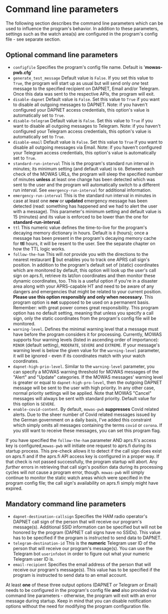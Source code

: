 # Command line parameters

The following section describes the command line parameters which can be used to influence the program's behavior. In addition to these parameters, settings such as the watch area(s) are configured in the program's config file - see separate section.

## Optional command line parameters

- ``configfile`` Specifies the program's config file name. Default is '__mowas-pwb.cfg__'
- ``generate_test_message`` Default value is ``False``. If you set this value to ``True``, the program will start up as usual but will send only _one_ test message to the specified recipient on DAPNET, Email and/or Telegram. Once this data was sent to the respective APIs, the program will exit.
- ``disable-dapnet`` Default value is ``False``. Set this value to ``True`` if you want to disable all outgoing messages to DAPNET. Note: if you haven't configured your DAPNET access credentials, this option's value is automatically set to ``True``.
- ``disable-telegram`` Default value is ``False``. Set this value to ``True`` if you want to disable all outgoing messages to Telegram. Note: if you haven't configured your Telegram access credentials, this option's value is automatically set to ``True``.
- ``disable-email`` Default value is ``False``. Set this value to ``True`` if you want to disable all outgoing messages via Email. Note: if you haven't configured your Telegram access credentials, this option's value is automatically set to ``True``.
- ``standard-run-interval`` This is the program's standard run interval in minutes; its minimum setting (and default value) is ``60``. Between each check of the MOWAS URLs, the program will sleep the specified number of minutes __unless__ at least one change has been detected which was sent to the user and the program will automatically switch to a different run interval. See ``emergency-run-interval`` for additional information.
- ``emergency-run-interval`` This is the standard run interval in minutes in case at least one __new__ or __updated__ emergency message has been detected (read: something has happened and we had to alert the user with a message). This parameter's minimum setting and default value is 15 (minutes) and its value is enforced to be lower than the one for __standard-run-interval__. 
- ``ttl`` This numeric value defines the time-to-live for the program's decaying memory dictionary in hours. Default is ``8`` (hours); once a message has been present in the program's decaying memory cache for __ttl__ hours, it will be resent to the user. See the separate chapter on how the TTL logic works.
- ``follow-the-ham`` This will _not_ provide you with the directions to the nearest restaurant :meat_on_bone: but enables you to track one APRS call sign's position. In addition to the program's default set of (static) coordinates which are monitored by default, this option will look up the user's call sign on aprs.fi, retrieve its lat/lon coordinates and then monitor these dynamic coordinates, too. This is a useful option if you're in a disaster area along with your APRS-capable HT and need to be aware of any dangers and emergencies that might be related to your current position. __Please use this option responsibly and only when necessary__. This program option is __not__ supposed to be used on a permanent basis. Remember: with great power comes great responsibility. This program option has no default setting, meaning that unless you specify a call sign, only the static coordinates from the program's config file will be monitored.
- ``warning-level``. Defines the minimal warning level that a message must have before the program considers it for processing. Currently, MOWAS supports four warning levels (listed in ascending order of importance): ``MINOR`` (default setting), ``MODERATE``, ``SEVERE`` and ``EXTREME``. If your message's warning level is below the given value for the ``warning-level`` parameter, it will be ignored - even if its coordinates match with your watch coordinates. 
- ``dapnet-high-prio-level``. Similar to the ``warning-level`` parameter, you can specify a MOWAS warning threshold for MOWAS messages of the "Alert" and "Update" categories. If the MOWAS messages' warning level is greater or equal to ``dapnet-high-pro-level``, then the outgoing DAPNET message will be sent to the user with high priority. In any other case, normal priority settings will be applied. Note that MOWAS "Cancel" messages will always be sent with standard priority. Default value for this option is ``SEVERE``.
- ``enable-covid-content``. By default, ``mowas-pwb`` __suppresses__ Covid related alerts. Due to the sheer number of Covid related messages issued by the German government on a daily basis, I've added this constraint which simply omits all messages containing the terms ``covid`` or ``corona``. If you still want to receive these messages, you can set this program flag. 

If you have specified the ``follow-the-ham`` parameter AND aprs.fi's access key is configured,``mowas-pwb`` will initiate one request to aprs.fi during its startup process. This pre-check allows it to detect if the call sign does exist on aprs.fi and if the aprs.fi API access key is configured in a proper way. If that check is not passed successfully, the program startup will abort. Any _further_ errors in retrieving that call sign's position data during its processing cycles will _not_ cause a program error, though. ``mowas-pwb`` will simply continue to monitor the static watch areas which were specified in the program config file; the call sign's availability on aprs.fi simply might have expired.

## Mandatory command line parameters
- ``dapnet-destination-callsign`` Specifies the HAM radio operator's DAPNET call sign of the person that will receive our program's message(s). Additional SSID information can be specified but will not be honored by the program (DAPNET call signs have no SSIDs). This value has to be specified if the program is instructed to send data to DAPNET.
- ``telegram-destination-id`` This is the __numeric__ Telegram user ID of the person that will receive our program's message(s). You can use the Telegram bot ``userinfobot`` in order to figure out what your numeric Telegram user ID is. 
- ``email-recipient`` Specifies the email address of the person that will receive our program's message(s). This value has to be specified if the program is instructed to send data to an email account.

At least __one__ of these three output options (DAPNET _or_ Telegram _or_ Email) needs to be configured in the program's config file __and__ also provided via command line parameters - otherwise, the program will exit with an error message during startup. Keep in mind that you can disable notification options without the need for modifying the program configuration file.
